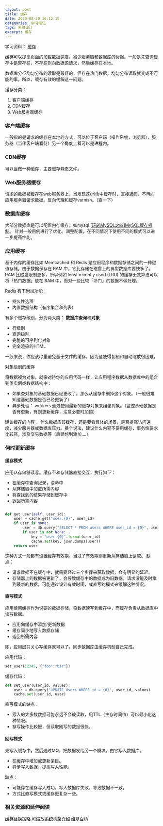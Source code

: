 ```yaml
---
layout: post
title: 缓存
date: 2020-08-20 16:12:15
categories: 学习笔记
tags: 系统设计
excerpt: 缓存
---
```





学习资料：
[缓存](https://github.com/donnemartin/system-design-primer/blob/master/README-zh-Hans.md#%E7%BC%93%E5%AD%98)

缓存可以提高页面的加载数据速度，减少服务器和数据库的负担。一般是先查询缓存中是否存在，不存在则向数据源请求，然后缓存在本地。

数据库分征均匀分布的读取是最好的，但存在热门数据，均匀分布读取就变成不可能的事，所以，缓存有效的缓解这一问题。 

缓存分类：

1. 客户端缓存
2. CDN缓存
3. Web服务器缓存 

### 客户端缓存

一般指的是请求的缓存在本地的方式，可以位于客户端（操作系统，浏览器），服务器（当作客户端看待）另一个角度上看可以是进程内。
 
 ### CDN缓存
 
 可以当做一种缓存，主要缓存静态文件。

### Web服务器缓存

请求的数据被缓存在web服务器上，当发现这url命中缓存时，直接返回，不再向应用服务器请求数据。反向代理和缓存varnish。（查一下）

### 数据库缓存

大部分数据库是可以配置内存缓存，如mysql [[玩转MySQL之四]MySQL缓存机制](https://zhuanlan.zhihu.com/p/55947158)。
针对一般用例进行了优化。调整配置，在不同情况下使用不同的模式可以进一步提高性能。
 
### 应用缓存

基于内存的缓存比如 Memcached 和 Redis 是应用程序和数据存储之间的一种键值存储。由于数据保存在 RAM 中，它比存储在磁盘上的典型数据库要快多了。RAM 比磁盘限制更多，所以例如 least recently used (LRU) 的缓存无效算法可以将「热门数据」放在 RAM 中，而对一些比较「冷门」的数据不做处理。

Redis 有下附加功能：

* 持久性选项
* 内置数据结构（有序集合和列表）

有多个缓存级别，分为两大类： **数据库查询**和**对象**

* 行级别
* 查询级别
* 完整的可序列化对象
* 完全渲染的HTML

一般来说，你应该尽量避免基于文件的缓存，因为这使得复制和自动缩放很困难。

对象级别的缓存

将数据视为对象，就像对待你的应用代码一样，让应用程序数据从数据库中的组合到类实例或数据结构中：

* 如果查对象的基础数据已经更改了。那么从缓存中删掉这个对象。（一般很难知道基础数据是否已经更新了）
* 异步处理： workers 通过使用最新的缓存对象来组装对象。（监控基础数据是否有更新，有则更新缓存，注意必要时加锁）

建议缓存的内容： 什么数据应该缓存，还是要看具体的场景，是否提高访问速度，减少服务器或数据库压力。换个说法，建议什么内容不要用缓存，事务性要求比较高，涉及交易数据等（后续想到添加....）

### 何时更新缓存

#### 缓存模式 

应用从存储器读写。缓存不和存储器直接交互，执行如下：

* 在缓存中查询记录，没命中
* 从存储器中加载所需内容
* 将查找到的结果存储到缓存中
* 返回所需内容

```python 

def get_user(self, user_id):
    user = cache.get("user.{0}", user_id)
    if user is None:
        user = db.query("SELECT * FROM users WHERE user_id = {0}", user_id)
        if user is not None:
            key = "user.{0}".format(user_id)
            cache.set(key, json.dumps(user))
    return user
```
这种方式一般都有设置缓存有效期。当过了有效期则重新从存储器上读取。
缺点：

* 请求数据不在缓存中，就需要经过三个步骤来获取数据，会有明显的延迟。
* 存储器上的数据被更新了，会导致缓存中的数据成为旧数据。请求没能及时拿到最新的数据，可能通过设计有效时间，或直写的模式来缓解这种情况。 

#### 直写模式

应用使用缓存作为说要的数据存储，将数据读写到缓存中，而缓存负责从数据库中读写数据。 

* 应用向缓存中添加/更新数据
* 缓存同步地写入数据存储
* 返回所需内容

即，应用层只关心写缓存就可以了，同步数据库由缓存机制自己完成。

应用代码： 

```python 
set_user(12345, {"foo":"bar"})
```
缓存代码： 

```python 
def set_user(user_id, values):
    user = db.query("UPDATE Users WHERE id = {0}", user_id, values)
    cache.set(user_id, user)
```

直写模式的缺点： 

* 写入的大多数数据可能永远不会被读取，用TTL（生存时间值）可以最小化这种情况。
* 存写操作比较慢，但读取刚写的数据很快。 

#### 回写模式

先写入缓存中，然后通过MQ，把数据发给另一个模块，由它写入数据库。 

* 在缓存中增加或更新条目。 
* 异步写入数据，提高写入性能。

缺点：

* 可能存在缓存写入成功，写入数据库失败，导致数据不一致。
* 方式比直写模式或缓存更复杂一些。

###  相关资源和延伸阅读

[缓存替换策略](https://en.wikipedia.org/wiki/Cache_replacement_policies)
[可缩放系统构架介绍](https://lethain.com/introduction-to-architecting-systems-for-scale/)
[维基百科](https://en.wikipedia.org/wiki/Cache_(computing))

